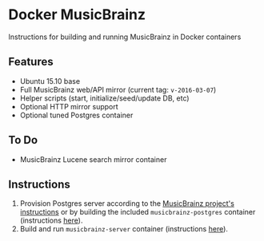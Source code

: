 # Docker MusicBrainz
Instructions for building and running MusicBrainz in Docker containers

Features
--------
* Ubuntu 15.10 base
* Full MusicBrainz web/API mirror (current tag: `v-2016-03-07`)
* Helper scripts (start, initialize/seed/update DB, etc)
* Optional HTTP mirror support
* Optional tuned Postgres container

To Do
-----
* MusicBrainz Lucene search mirror container

Instructions
------------
1. Provision Postgres server according to the
[MusicBrainz project's instructions](https://github.com/metabrainz/musicbrainz-server/blob/master/INSTALL.md)
or by building the included `musicbrainz-postgres` container (instructions
[here](musicbrainz-postgres/README.md)).
2. Build and run `musicbrainz-server` container (instructions
[here](musicbrainz-server/README.md)).
